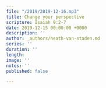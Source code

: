 ```yaml
---
file: "/2019/2019-12-16.mp3"
title: Change your perspective
scripture: Isaiah 9:2-7
date: 2019-12-15 00:00:00 +0000
description: ''
author: _authors/heath-van-staden.md
series: ''
duration: ''
length: 
image: ''
notes: ''
published: false

---
```

